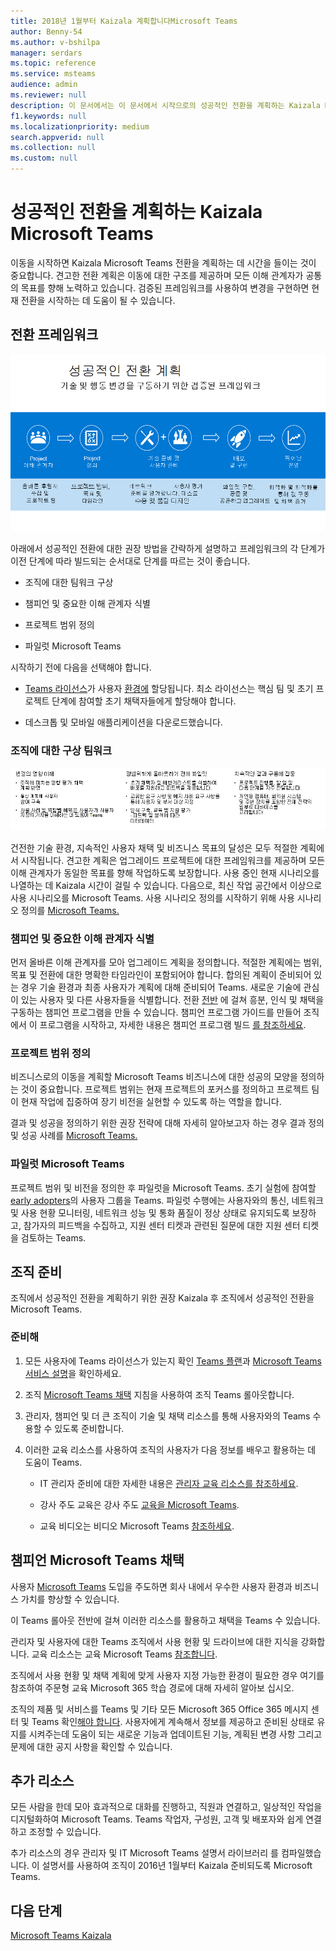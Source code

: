 ```yaml
---
title: 2018년 1월부터 Kaizala 계획합니다Microsoft Teams
author: Benny-54
ms.author: v-bshilpa
manager: serdars
ms.topic: reference
ms.service: msteams
audience: admin
ms.reviewer: null
description: 이 문서에서는 이 문서에서 시작으로의 성공적인 전환을 계획하는 Kaizala Microsoft Teams.
f1.keywords: null
ms.localizationpriority: medium
search.appverid: null
ms.collection: null
ms.custom: null
---
```


# <a name="planning-for-a-successful-transition-from-kaizala-to-microsoft-teams"></a>성공적인 전환을 계획하는 Kaizala Microsoft Teams

이동을 시작하면 Kaizala Microsoft Teams 전환을 계획하는 데 시간을 들이는 것이 중요합니다.[](/microsoftteams/deploy-enterprise-setup?tabs=ChatTeamsChannels#plan-your-deployment) 견고한 전환 계획은 이동에 대한 구조를 제공하며 모든 이해 관계자가 공통의 목표를 향해 노력하고 있습니다. 검증된 프레임워크를 사용하여 변경을 구현하면 현재 전환을 시작하는 데 도움이 될 수 있습니다.

## <a name="transition-framework"></a>전환 프레임워크

![전환 지침을 설명하는 이미지](media/plan-for-successful-transition.png)

아래에서 성공적인 전환에 대한 권장 방법을 간략하게 설명하고 프레임워크의 각 단계가 이전 단계에 따라 빌드되는 순서대로 단계를 따르는 것이 좋습니다.

- 조직에 대한 팀워크 구상

- 챔피언 및 중요한 이해 관계자 식별

- 프로젝트 범위 정의

- 파일럿 Microsoft Teams

시작하기 전에 다음을 선택해야 합니다.

- [Teams 라이선스](/microsoftteams/get-clients)가 사용자 [환경에](/office365/servicedescriptions/teams-service-description) 할당됩니다. 최소 라이선스는 핵심 팀 및 초기 프로젝트 단계에 참여할 초기 채택자들에게 할당해야 합니다.

- 데스크톱 및 모바일 애플리케이션을 다운로드했습니다.

### <a name="envision-teamwork-for-your-organization"></a>조직에 대한 구상 팀워크

![추가 전환 지침을 설명하는 이미지](media/kaizala-framework-guidance.png)

건전한 기술 환경, 지속적인 사용자 채택 및 비즈니스 목표의 달성은 모두 적절한 계획에서 시작됩니다. 견고한 계획은 업그레이드 프로젝트에 대한 프레임워크를 제공하며 모든 이해 관계자가 동일한 목표를 향해 작업하도록 보장합니다. 사용 중인 현재 시나리오를 나열하는 데 Kaizala 시간이 걸릴 수 있습니다. 다음으로, 최신 작업 공간에서 이상으로 사용 시나리오를 Microsoft Teams. 사용 시나리오 정의를 시작하기 위해 사용 시나리오 정의를 [Microsoft Teams.](/microsoftteams/teams-adoption-define-usage-scenarios)

### <a name="identify-champions-and-critical-stakeholders"></a>챔피언 및 중요한 이해 관계자 식별

먼저 올바른 이해 관계자를 모아 업그레이드 계획을 정의합니다. 적절한 계획에는 범위, 목표 및 전환에 대한 명확한 타임라인이 포함되어야 합니다. 합의된 계획이 준비되어 있는 경우 기술 환경과 최종 사용자가 계획에 대해 준비되어 Teams. 새로운 기술에 관심이 있는 사용자 및 다른 사용자들을 식별합니다. 전환 [전반](/microsoftteams/teams-adoption-create-champions-program) 에 걸쳐 흥분, 인식 및 채택을 구동하는 챔피언 프로그램을 만들 수 있습니다. 챔피언 프로그램 가이드를 만들어 조직에서 이 프로그램을 시작하고, 자세한 내용은 챔피언 프로그램 빌드 [를 참조하세요](https://view.officeapps.live.com/op/view.aspx?src=https://fto365dev.blob.core.windows.net:443/media/Default/DocResources/Adoption/Build_Champions_Program_Guide.pptx).

### <a name="define-your-project-scope"></a>프로젝트 범위 정의

비즈니스로의 이동을 계획할 Microsoft Teams 비즈니스에 대한 성공의 모양을 정의하는 것이 중요합니다.  프로젝트 범위는 현재 프로젝트의 포커스를 정의하고 프로젝트 팀이 현재 작업에 집중하여 장기 비전을 실현할 수 있도록 하는 역할을 합니다.

결과 및 성공을 정의하기 위한 권장 전략에 대해 자세히 알아보고자 하는 경우 결과 정의 및 성공 사례를 [Microsoft Teams.](/microsoftteams/teams-adoption-define-outcomes)

### <a name="pilot-microsoft-teams"></a>파일럿 Microsoft Teams

프로젝트 범위 및 비전을 정의한 후 파일럿을 Microsoft Teams. 초기 실험에 참여할 [early adopters](/microsoftteams/teams-adoption-onboard-early-adopters)의 사용자 그룹을 Teams. 파일럿 수행에는 사용자와의 통신, 네트워크 및 사용 현황 모니터링, 네트워크 성능 및 통화 품질이 정상 상태로 유지되도록 보장하고, 참가자의 피드백을 수집하고, 지원 센터 티켓과 관련된 질문에 대한 지원 센터 티켓을 검토하는 Teams.

## <a name="prepare-your-organization"></a>조직 준비

조직에서 성공적인 전환을 계획하기 위한 권장 Kaizala 후 조직에서 성공적인 전환을 Microsoft Teams.

### <a name="get-ready"></a>준비해

 1. 모든 사용자에 Teams 라이선스가 있는지 확인 [Teams 플랜](/microsoft-teams/compare-microsoft-teams-options?rtc=1)과 [Microsoft Teams 서비스 설명](/office365/servicedescriptions/teams-service-description)을 확인하세요.

 2. 조직 [Microsoft Teams 채택](https://adoption.microsoft.com/microsoft-teams/#get-started) 지침을 사용하여 조직 Teams 롤아웃합니다.

 3. 관리자, 챔피언 및 더 큰 조직이 기술 및 채택 리소스를 통해 사용자와의 Teams 수용할 수 있도록 준비합니다.  

 4. 이러한 교육 리소스를 사용하여 조직의 사용자가 다음 정보를 배우고 활용하는 데 도움이 Teams.

    - IT 관리자 준비에 대한 자세한 내용은 [관리자 교육 리소스를 참조하세요](/microsoftteams/itadmin-readiness).

    - 강사 주도 교육은 강사 주도 [교육을 Microsoft Teams](/microsoftteams/instructor-led-training-teams-landing-page).
  
    - 교육 비디오는 비디오 Microsoft Teams [참조하세요](https://support.microsoft.com/office/microsoft-teams-video-training-4f108e54-240b-4351-8084-b1089f0d21d7?ui=en-us&rs=en-us&ad=us).

## <a name="champion-microsoft-teams-adoption"></a>챔피언 Microsoft Teams 채택

사용자 [Microsoft Teams](/microsoftteams/teams-adoption-get-started) 도입을 주도하면 회사 내에서 우수한 사용자 환경과 비즈니스 가치를 향상할 수 있습니다.

이 Teams 롤아웃 전반에 걸쳐 이러한 리소스를 활용하고 채택을 Teams [](/microsoftteams/adopt-microsoft-teams-landing-page) 수 있습니다.

관리자 및 사용자에 대한 Teams 조직에서 사용 현황 및 드라이브에 대한 지식을 강화합니다. 교육 리소스는 교육 Microsoft Teams [참조합니다](/microsoftteams/training-microsoft-teams-landing-page).

조직에서 사용 현황 및 채택 계획에 맞게 사용자 지정 가능한 환경이 필요한 경우 여기를 참조하여 주문형 교육 Microsoft 365 학습 경로에 대해 자세히 알아보 [](https://adoption.microsoft.com/microsoft-365-learning-pathways/) 십시오.

조직의 제품 및 서비스를 Teams 및 기타 모든 Microsoft 365 Office 365 메시지 센터 및 Teams 확인[해야 합니다](https://www.microsoft.com/microsoft-365/roadmap?rtc=2&filters=Microsoft%20Teams).[](https://admin.microsoft.com/AdminPortal/Home?ref=/MessageCenter) 사용자에게 계속해서 정보를 제공하고 준비된 상태로 유지를 시켜주는데 도움이 되는 새로운 기능과 업데이트된 기능, 계획된 변경 사항 그리고 문제에 대한 공지 사항을 확인할 수 있습니다.

## <a name="additional-resources"></a>추가 리소스

모든 사람을 한데 모아 효과적으로 대화를 진행하고, 직원과 연결하고, 일상적인 작업을 디지털화하여 Microsoft Teams. Teams 작업자, 구성원, 고객 및 배포자와 쉽게 연결하고 조정할 수 있습니다.

추가 리소스의 경우 관리자 및 IT Microsoft Teams 설명서 라이브러리 [](/microsoftteams/) 를 컴파일했습니다. 이 설명서를 사용하여 조직이 2016년 1월부터 Kaizala 준비되도록 Microsoft Teams.

## <a name="next-steps"></a>다음 단계

<a name="ControlSyncThroughput"> </a>

[Microsoft Teams Kaizala](/MicrosoftTeams/navigate-teams)
